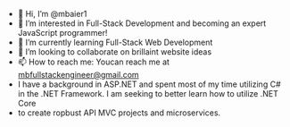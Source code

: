 - 👋 Hi, I’m @mbaier1
- 👀 I’m interested in Full-Stack Development and becoming an expert JavaScript programmer!
- 🌱 I’m currently learning Full-Stack Web Development
- 💞️ I’m looking to collaborate on brillaint website ideas
- 📫 How to reach me: Youcan reach me at mbfullstackengineer@gmail.com
- I have a background in ASP.NET and spent most of my time utilizing C# in the .NET Framework. I am seeking to better learn how to utilize .NET Core
- to create ropbust API MVC projects and microservices.

<!---
mbaier1/mbaier1 is a ✨ special ✨ repository because its `README.md` (this file) appears on your GitHub profile.
You can click the Preview link to take a look at your changes.
--->
